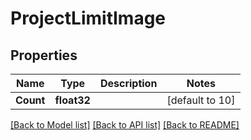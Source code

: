 # ProjectLimitImage

## Properties

Name | Type | Description | Notes
------------ | ------------- | ------------- | -------------
**Count** | **float32** |  | [default to 10]

[[Back to Model list]](../README.md#documentation-for-models) [[Back to API list]](../README.md#documentation-for-api-endpoints) [[Back to README]](../README.md)



